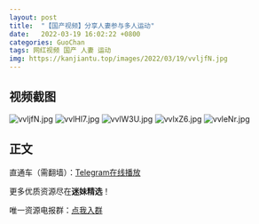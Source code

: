 ```yaml
---
layout: post
title:  "【国产视频】分享人妻参与多人运动"
date:   2022-03-19 16:02:22 +0800
categories: GuoChan
tags: 网红视频 国产 人妻 运动
img: https://kanjiantu.top/images/2022/03/19/vvljfN.jpg
---
```



## 视频截图

![vvljfN.jpg](https://kanjiantu.top/images/2022/03/19/vvljfN.jpg)
![vvlHl7.jpg](https://kanjiantu.top/images/2022/03/19/vvlHl7.jpg)
![vvlW3U.jpg](https://kanjiantu.top/images/2022/03/19/vvlW3U.jpg)
![vvlxZ6.jpg](https://kanjiantu.top/images/2022/03/19/vvlxZ6.jpg)
![vvleNr.jpg](https://kanjiantu.top/images/2022/03/19/vvleNr.jpg)

## 正文

直通车（需翻墙）：[Telegram在线播放](https://t.me/mimeijingxuan/207)

更多优质资源尽在**迷妹精选**！

唯一资源电报群：[点我入群](https://t.me/mimeijingxuan)


